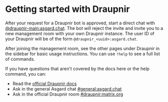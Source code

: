 # Getting started with Draupnir

After your request for a Draupnir bot is approved, start a direct chat with
[@draupnir-main:asgard.chat](https://matrix.to/#/@draupnir-main:asgard.chat).
The bot will reject the invite and invite you to a new management room with
your own Draupnir instance. The user ID of your Draupnir will be of the form
`@draupnir_<uuid>:asgard.chat`.

After joining the management room, see the other pages under Draupnir in the
sidebar for basic usage instructions. You can use `!help` to see a full list
of commands.

If you have questions that aren't covered by the docs here or the help command,
you can:

* Read the [official Draupnir docs](https://the-draupnir-project.github.io/draupnir-documentation/moderator/setting-up-and-configuring)
* Ask in the general Asgard chat [#general:asgard.chat](https://matrix.to/#/#general:asgard.chat)
* Ask in the official Draupnir room [#draupnir:matrix.org](https://matrix.to/#/#draupnir:matrix.org)
